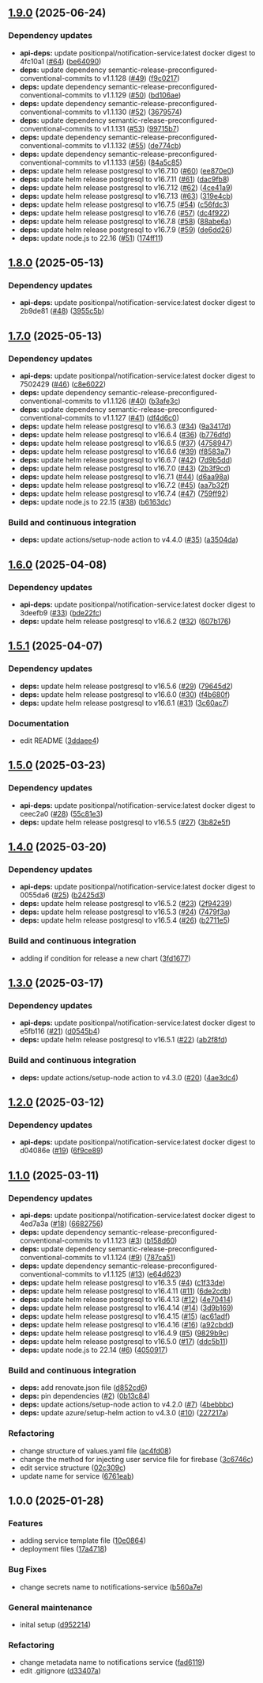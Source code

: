 ## [1.9.0](https://github.com/position-pal/notifications-service-chart/compare/1.8.0...1.9.0) (2025-06-24)

### Dependency updates

* **api-deps:** update positionpal/notification-service:latest docker digest to 4fc10a1 ([#64](https://github.com/position-pal/notifications-service-chart/issues/64)) ([be64090](https://github.com/position-pal/notifications-service-chart/commit/be640906c90a2e5812e0b25865cadc605c3ba9f5))
* **deps:** update dependency semantic-release-preconfigured-conventional-commits to v1.1.128 ([#49](https://github.com/position-pal/notifications-service-chart/issues/49)) ([f9c0217](https://github.com/position-pal/notifications-service-chart/commit/f9c0217afcb6df2b06b53b0dc2f97830a21d3726))
* **deps:** update dependency semantic-release-preconfigured-conventional-commits to v1.1.129 ([#50](https://github.com/position-pal/notifications-service-chart/issues/50)) ([bd106ae](https://github.com/position-pal/notifications-service-chart/commit/bd106aef326aa1d322cea5292a5029d533bf3754))
* **deps:** update dependency semantic-release-preconfigured-conventional-commits to v1.1.130 ([#52](https://github.com/position-pal/notifications-service-chart/issues/52)) ([3679574](https://github.com/position-pal/notifications-service-chart/commit/36795740353c15e38093bf13a106855b23020624))
* **deps:** update dependency semantic-release-preconfigured-conventional-commits to v1.1.131 ([#53](https://github.com/position-pal/notifications-service-chart/issues/53)) ([99715b7](https://github.com/position-pal/notifications-service-chart/commit/99715b7e571b743393692c2ec5238cd671db65e8))
* **deps:** update dependency semantic-release-preconfigured-conventional-commits to v1.1.132 ([#55](https://github.com/position-pal/notifications-service-chart/issues/55)) ([de774cb](https://github.com/position-pal/notifications-service-chart/commit/de774cbc3e6cb4f751bca8851eb135d7d6a9e7f4))
* **deps:** update dependency semantic-release-preconfigured-conventional-commits to v1.1.133 ([#56](https://github.com/position-pal/notifications-service-chart/issues/56)) ([84a5c85](https://github.com/position-pal/notifications-service-chart/commit/84a5c854e1165e9d53fcab47c62c1222a54d85ac))
* **deps:** update helm release postgresql to v16.7.10 ([#60](https://github.com/position-pal/notifications-service-chart/issues/60)) ([ee870e0](https://github.com/position-pal/notifications-service-chart/commit/ee870e03edb8193c943c11c38c89552627659b8b))
* **deps:** update helm release postgresql to v16.7.11 ([#61](https://github.com/position-pal/notifications-service-chart/issues/61)) ([dac9fb8](https://github.com/position-pal/notifications-service-chart/commit/dac9fb88a377785a489dcd051cc69f8ff9589f8a))
* **deps:** update helm release postgresql to v16.7.12 ([#62](https://github.com/position-pal/notifications-service-chart/issues/62)) ([4ce41a9](https://github.com/position-pal/notifications-service-chart/commit/4ce41a918ef8f1d884f8637e4b864c0ba869f6a6))
* **deps:** update helm release postgresql to v16.7.13 ([#63](https://github.com/position-pal/notifications-service-chart/issues/63)) ([319e4cb](https://github.com/position-pal/notifications-service-chart/commit/319e4cbf190ffb641ed0a65b9b78d6da5c5d906a))
* **deps:** update helm release postgresql to v16.7.5 ([#54](https://github.com/position-pal/notifications-service-chart/issues/54)) ([c56fdc3](https://github.com/position-pal/notifications-service-chart/commit/c56fdc311a0434a4058a8976dec3a7a95576584c))
* **deps:** update helm release postgresql to v16.7.6 ([#57](https://github.com/position-pal/notifications-service-chart/issues/57)) ([dc4f922](https://github.com/position-pal/notifications-service-chart/commit/dc4f9229632062ddaaed542dac8f318d6e780769))
* **deps:** update helm release postgresql to v16.7.8 ([#58](https://github.com/position-pal/notifications-service-chart/issues/58)) ([88abe6a](https://github.com/position-pal/notifications-service-chart/commit/88abe6a8aa47e4fea6017a657e5740c2c9e43856))
* **deps:** update helm release postgresql to v16.7.9 ([#59](https://github.com/position-pal/notifications-service-chart/issues/59)) ([de6dd26](https://github.com/position-pal/notifications-service-chart/commit/de6dd265e235680b2f504c842fa58c5615a61d44))
* **deps:** update node.js to 22.16 ([#51](https://github.com/position-pal/notifications-service-chart/issues/51)) ([174ff11](https://github.com/position-pal/notifications-service-chart/commit/174ff11207630f89d1efb265ce4afa56ef6d908a))

## [1.8.0](https://github.com/position-pal/notifications-service-chart/compare/1.7.0...1.8.0) (2025-05-13)

### Dependency updates

* **api-deps:** update positionpal/notification-service:latest docker digest to 2b9de81 ([#48](https://github.com/position-pal/notifications-service-chart/issues/48)) ([3955c5b](https://github.com/position-pal/notifications-service-chart/commit/3955c5bb648db93aae51e8bbd8e76bf35974aa9b))

## [1.7.0](https://github.com/position-pal/notifications-service-chart/compare/1.6.0...1.7.0) (2025-05-13)

### Dependency updates

* **api-deps:** update positionpal/notification-service:latest docker digest to 7502429 ([#46](https://github.com/position-pal/notifications-service-chart/issues/46)) ([c8e6022](https://github.com/position-pal/notifications-service-chart/commit/c8e60221c62ab68a121279a6a69dc2cee2d7574a))
* **deps:** update dependency semantic-release-preconfigured-conventional-commits to v1.1.126 ([#40](https://github.com/position-pal/notifications-service-chart/issues/40)) ([b3afe3c](https://github.com/position-pal/notifications-service-chart/commit/b3afe3cfc70f042b94dd056b0135cd5b0c428ef8))
* **deps:** update dependency semantic-release-preconfigured-conventional-commits to v1.1.127 ([#41](https://github.com/position-pal/notifications-service-chart/issues/41)) ([df4d6c0](https://github.com/position-pal/notifications-service-chart/commit/df4d6c0e44d344e7cb1e76ce99205f932329d8ca))
* **deps:** update helm release postgresql to v16.6.3 ([#34](https://github.com/position-pal/notifications-service-chart/issues/34)) ([9a3417d](https://github.com/position-pal/notifications-service-chart/commit/9a3417d4aba01b091ff0881ced02b261cc698aaa))
* **deps:** update helm release postgresql to v16.6.4 ([#36](https://github.com/position-pal/notifications-service-chart/issues/36)) ([b776dfd](https://github.com/position-pal/notifications-service-chart/commit/b776dfd75a222772073cf1bb2077270fa981ae3d))
* **deps:** update helm release postgresql to v16.6.5 ([#37](https://github.com/position-pal/notifications-service-chart/issues/37)) ([4758947](https://github.com/position-pal/notifications-service-chart/commit/4758947c041f90923ba2725fe9ed0b53021f1ff7))
* **deps:** update helm release postgresql to v16.6.6 ([#39](https://github.com/position-pal/notifications-service-chart/issues/39)) ([f8583a7](https://github.com/position-pal/notifications-service-chart/commit/f8583a772c2a725f8cf1fe0cfd54299e2e797a77))
* **deps:** update helm release postgresql to v16.6.7 ([#42](https://github.com/position-pal/notifications-service-chart/issues/42)) ([7d9b5dd](https://github.com/position-pal/notifications-service-chart/commit/7d9b5dd5f4d2b9346e2b1e04f86d82d57bb1b23c))
* **deps:** update helm release postgresql to v16.7.0 ([#43](https://github.com/position-pal/notifications-service-chart/issues/43)) ([2b3f9cd](https://github.com/position-pal/notifications-service-chart/commit/2b3f9cdf5d9d1655b4d0f3019938f69cba341a03))
* **deps:** update helm release postgresql to v16.7.1 ([#44](https://github.com/position-pal/notifications-service-chart/issues/44)) ([d6aa98a](https://github.com/position-pal/notifications-service-chart/commit/d6aa98a8ce37778716eaa88ff389f1e7378c52bf))
* **deps:** update helm release postgresql to v16.7.2 ([#45](https://github.com/position-pal/notifications-service-chart/issues/45)) ([aa7b32f](https://github.com/position-pal/notifications-service-chart/commit/aa7b32fdbbe8120958a306bf2d5ca4f3b90c2844))
* **deps:** update helm release postgresql to v16.7.4 ([#47](https://github.com/position-pal/notifications-service-chart/issues/47)) ([759ff92](https://github.com/position-pal/notifications-service-chart/commit/759ff92947637f9612247a3a06406dc70bf90bde))
* **deps:** update node.js to 22.15 ([#38](https://github.com/position-pal/notifications-service-chart/issues/38)) ([b6163dc](https://github.com/position-pal/notifications-service-chart/commit/b6163dce35fcc6c4ab26036a80d81df7f51bc637))

### Build and continuous integration

* **deps:** update actions/setup-node action to v4.4.0 ([#35](https://github.com/position-pal/notifications-service-chart/issues/35)) ([a3504da](https://github.com/position-pal/notifications-service-chart/commit/a3504daf04897f5c1589baf9aeac8dd1eb4efa27))

## [1.6.0](https://github.com/position-pal/notifications-service-chart/compare/1.5.1...1.6.0) (2025-04-08)

### Dependency updates

* **api-deps:** update positionpal/notification-service:latest docker digest to 3deefb9 ([#33](https://github.com/position-pal/notifications-service-chart/issues/33)) ([bde22fc](https://github.com/position-pal/notifications-service-chart/commit/bde22fc7c21ede0c8d82dab7c106fc008005aa44))
* **deps:** update helm release postgresql to v16.6.2 ([#32](https://github.com/position-pal/notifications-service-chart/issues/32)) ([607b176](https://github.com/position-pal/notifications-service-chart/commit/607b17641fddbc1b0f6aad59add035e7bda3ebd9))

## [1.5.1](https://github.com/position-pal/notifications-service-chart/compare/1.5.0...1.5.1) (2025-04-07)

### Dependency updates

* **deps:** update helm release postgresql to v16.5.6 ([#29](https://github.com/position-pal/notifications-service-chart/issues/29)) ([79645d2](https://github.com/position-pal/notifications-service-chart/commit/79645d268dfbb6cb7784766bd33c8c60d78bb55d))
* **deps:** update helm release postgresql to v16.6.0 ([#30](https://github.com/position-pal/notifications-service-chart/issues/30)) ([f4b680f](https://github.com/position-pal/notifications-service-chart/commit/f4b680f495ffb3d361c14f6c671b83c16538db93))
* **deps:** update helm release postgresql to v16.6.1 ([#31](https://github.com/position-pal/notifications-service-chart/issues/31)) ([3c60ac7](https://github.com/position-pal/notifications-service-chart/commit/3c60ac7b1e2ca01582d9961c1c68b6f6e40f30b1))

### Documentation

* edit README ([3ddaee4](https://github.com/position-pal/notifications-service-chart/commit/3ddaee476c507a7169794ab181959b9bbc49f30e))

## [1.5.0](https://github.com/position-pal/notifications-service-chart/compare/1.4.0...1.5.0) (2025-03-23)

### Dependency updates

* **api-deps:** update positionpal/notification-service:latest docker digest to ceec2a0 ([#28](https://github.com/position-pal/notifications-service-chart/issues/28)) ([55c81e3](https://github.com/position-pal/notifications-service-chart/commit/55c81e32c03ceaa2ac159744eea3aae8a0760641))
* **deps:** update helm release postgresql to v16.5.5 ([#27](https://github.com/position-pal/notifications-service-chart/issues/27)) ([3b82e5f](https://github.com/position-pal/notifications-service-chart/commit/3b82e5ffa7ec3e123f0e6b457e2b0f5fcfdfe96e))

## [1.4.0](https://github.com/position-pal/notifications-service-chart/compare/1.3.0...1.4.0) (2025-03-20)

### Dependency updates

* **api-deps:** update positionpal/notification-service:latest docker digest to 0055da6 ([#25](https://github.com/position-pal/notifications-service-chart/issues/25)) ([b2425d3](https://github.com/position-pal/notifications-service-chart/commit/b2425d31edf3c6e5ddf47eae2457951c5824c194))
* **deps:** update helm release postgresql to v16.5.2 ([#23](https://github.com/position-pal/notifications-service-chart/issues/23)) ([2f94239](https://github.com/position-pal/notifications-service-chart/commit/2f942394a98dc5328d51e6cc102b26a0d725ce11))
* **deps:** update helm release postgresql to v16.5.3 ([#24](https://github.com/position-pal/notifications-service-chart/issues/24)) ([7479f3a](https://github.com/position-pal/notifications-service-chart/commit/7479f3a6ec598221633f29c99c0e3506055f430c))
* **deps:** update helm release postgresql to v16.5.4 ([#26](https://github.com/position-pal/notifications-service-chart/issues/26)) ([b2711e5](https://github.com/position-pal/notifications-service-chart/commit/b2711e52004e3b80ae86cc08a380d35501715c71))

### Build and continuous integration

* adding if condition for release a new chart ([3fd1677](https://github.com/position-pal/notifications-service-chart/commit/3fd167730815ea4e7c8b29a6a8ee0e1f774eda66))

## [1.3.0](https://github.com/position-pal/notifications-service-chart/compare/1.2.0...1.3.0) (2025-03-17)

### Dependency updates

* **api-deps:** update positionpal/notification-service:latest docker digest to e5fb116 ([#21](https://github.com/position-pal/notifications-service-chart/issues/21)) ([d0545b4](https://github.com/position-pal/notifications-service-chart/commit/d0545b435999394923d70169b9e0ff7221edf6ad))
* **deps:** update helm release postgresql to v16.5.1 ([#22](https://github.com/position-pal/notifications-service-chart/issues/22)) ([ab2f8fd](https://github.com/position-pal/notifications-service-chart/commit/ab2f8fd53548b9759525f273587c7b87eac0a061))

### Build and continuous integration

* **deps:** update actions/setup-node action to v4.3.0 ([#20](https://github.com/position-pal/notifications-service-chart/issues/20)) ([4ae3dc4](https://github.com/position-pal/notifications-service-chart/commit/4ae3dc44a4b72576546305dc130e752247bfca1c))

## [1.2.0](https://github.com/position-pal/notifications-service-chart/compare/1.1.0...1.2.0) (2025-03-12)

### Dependency updates

* **api-deps:** update positionpal/notification-service:latest docker digest to d04086e ([#19](https://github.com/position-pal/notifications-service-chart/issues/19)) ([6f9ce89](https://github.com/position-pal/notifications-service-chart/commit/6f9ce89637d668cb2c955cdc3168707d4305a377))

## [1.1.0](https://github.com/position-pal/notifications-service-chart/compare/1.0.0...1.1.0) (2025-03-11)

### Dependency updates

* **api-deps:** update positionpal/notification-service:latest docker digest to 4ed7a3a ([#18](https://github.com/position-pal/notifications-service-chart/issues/18)) ([6682756](https://github.com/position-pal/notifications-service-chart/commit/6682756241d551128e8f4f545a519f3e10a78133))
* **deps:** update dependency semantic-release-preconfigured-conventional-commits to v1.1.123 ([#3](https://github.com/position-pal/notifications-service-chart/issues/3)) ([b158d60](https://github.com/position-pal/notifications-service-chart/commit/b158d60412f56bb7b0588175790a854cc3b70681))
* **deps:** update dependency semantic-release-preconfigured-conventional-commits to v1.1.124 ([#9](https://github.com/position-pal/notifications-service-chart/issues/9)) ([787ca51](https://github.com/position-pal/notifications-service-chart/commit/787ca5198e80571ee79831a35df139efe551af3f))
* **deps:** update dependency semantic-release-preconfigured-conventional-commits to v1.1.125 ([#13](https://github.com/position-pal/notifications-service-chart/issues/13)) ([e64d623](https://github.com/position-pal/notifications-service-chart/commit/e64d62340c5497101bd718b4a54d10fd83aace21))
* **deps:** update helm release postgresql to v16.3.5 ([#4](https://github.com/position-pal/notifications-service-chart/issues/4)) ([c1f33de](https://github.com/position-pal/notifications-service-chart/commit/c1f33de2de819ab920ab8ad806abfda444e34168))
* **deps:** update helm release postgresql to v16.4.11 ([#11](https://github.com/position-pal/notifications-service-chart/issues/11)) ([6de2cdb](https://github.com/position-pal/notifications-service-chart/commit/6de2cdbf3be1a5747ea8b7958e2f3dae08f2a47a))
* **deps:** update helm release postgresql to v16.4.13 ([#12](https://github.com/position-pal/notifications-service-chart/issues/12)) ([4e70414](https://github.com/position-pal/notifications-service-chart/commit/4e7041440fadcbfc3d8c17a707939ce5d3fb956e))
* **deps:** update helm release postgresql to v16.4.14 ([#14](https://github.com/position-pal/notifications-service-chart/issues/14)) ([3d9b169](https://github.com/position-pal/notifications-service-chart/commit/3d9b1692526d50042429d36c43649baf195ded40))
* **deps:** update helm release postgresql to v16.4.15 ([#15](https://github.com/position-pal/notifications-service-chart/issues/15)) ([ac61adf](https://github.com/position-pal/notifications-service-chart/commit/ac61adf628f064f29275e3def32e335669574c44))
* **deps:** update helm release postgresql to v16.4.16 ([#16](https://github.com/position-pal/notifications-service-chart/issues/16)) ([a92cbdd](https://github.com/position-pal/notifications-service-chart/commit/a92cbdd4d7645264460fa344e6daeecc2f1decba))
* **deps:** update helm release postgresql to v16.4.9 ([#5](https://github.com/position-pal/notifications-service-chart/issues/5)) ([9829b9c](https://github.com/position-pal/notifications-service-chart/commit/9829b9c91949fc33e21664523b80a6ecabf48393))
* **deps:** update helm release postgresql to v16.5.0 ([#17](https://github.com/position-pal/notifications-service-chart/issues/17)) ([ddc5b11](https://github.com/position-pal/notifications-service-chart/commit/ddc5b11351f65d49392bbfa6fe521b2d16a6c893))
* **deps:** update node.js to 22.14 ([#6](https://github.com/position-pal/notifications-service-chart/issues/6)) ([4050917](https://github.com/position-pal/notifications-service-chart/commit/4050917252244e27c76bd8883e32f93747526e38))

### Build and continuous integration

* **deps:** add renovate.json file ([d852cd6](https://github.com/position-pal/notifications-service-chart/commit/d852cd6f40e1c3812fb573c1ae2c77cead56d90a))
* **deps:** pin dependencies ([#2](https://github.com/position-pal/notifications-service-chart/issues/2)) ([0b13c84](https://github.com/position-pal/notifications-service-chart/commit/0b13c845f168315a34dd16a061acea93a6fddb2f))
* **deps:** update actions/setup-node action to v4.2.0 ([#7](https://github.com/position-pal/notifications-service-chart/issues/7)) ([4bebbbc](https://github.com/position-pal/notifications-service-chart/commit/4bebbbcf3d740a7116f66d06a93f180c99f48a15))
* **deps:** update azure/setup-helm action to v4.3.0 ([#10](https://github.com/position-pal/notifications-service-chart/issues/10)) ([227217a](https://github.com/position-pal/notifications-service-chart/commit/227217a69bb9238a8f3e97bd8c10e779fca7030f))

### Refactoring

* change structure of values.yaml file ([ac4fd08](https://github.com/position-pal/notifications-service-chart/commit/ac4fd08b8bf3ca3d8bda697b79b3c3bb1ca66ca7))
* change the method for injecting user service file for firebase ([3c6746c](https://github.com/position-pal/notifications-service-chart/commit/3c6746c8ec8c76afcadba38e4e09aecf89e361b4))
* edit service structure ([02c309c](https://github.com/position-pal/notifications-service-chart/commit/02c309c50c7d60d662202d139aca7979e0e9ab98))
* update name for service ([6761eab](https://github.com/position-pal/notifications-service-chart/commit/6761eabda306f4d9e30c058d6e006856739178b2))

## 1.0.0 (2025-01-28)

### Features

* adding service template file ([10e0864](https://github.com/position-pal/notifications-service-chart/commit/10e08644bd0ba9980593dd2fcc03b154dfeaf7ff))
* deployment files ([17a4718](https://github.com/position-pal/notifications-service-chart/commit/17a4718f7a62fa04788447588ac67ef86e5bcba0))

### Bug Fixes

* change secrets name to notifications-service ([b560a7e](https://github.com/position-pal/notifications-service-chart/commit/b560a7e87750177cc43b9d403f6737d815125b3a))

### General maintenance

* inital setup ([d952214](https://github.com/position-pal/notifications-service-chart/commit/d95221430d2f3c5ca33f6504f1244f1c81f4ef8d))

### Refactoring

* change metadata name to notifications service ([fad6119](https://github.com/position-pal/notifications-service-chart/commit/fad6119e6a69fe2be013ac3250456f4ed87a8cb4))
* edit .gitignore ([d33407a](https://github.com/position-pal/notifications-service-chart/commit/d33407a38379249ac27df4c28113bb35cf4066c7))
